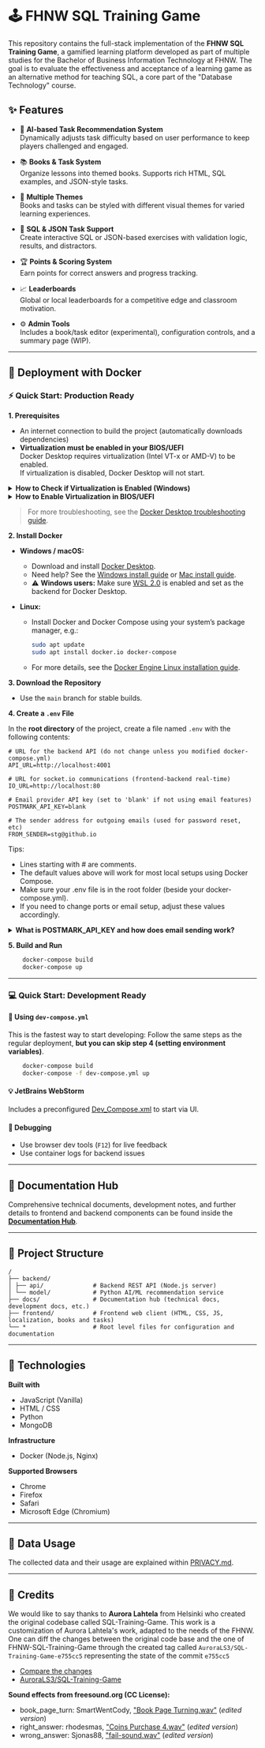 # 🕹️ FHNW SQL Training Game

This repository contains the full-stack implementation of the **FHNW SQL Training Game**, a gamified learning platform
developed as part of multiple studies for the Bachelor of Business Information Technology at FHNW. The goal is to
evaluate the effectiveness and acceptance of a learning game as an alternative method for teaching SQL, a core part of
the "Database Technology" course.

## ✨ Features

- 🎯 **AI-based Task Recommendation System**  
  Dynamically adjusts task difficulty based on user performance to keep players challenged and engaged.

- 📚 **Books & Task System**  
  Organize lessons into themed books. Supports rich HTML, SQL examples, and JSON-style tasks.

- 🎨 **Multiple Themes**  
  Books and tasks can be styled with different visual themes for varied learning experiences.

- 🧩 **SQL & JSON Task Support**  
  Create interactive SQL or JSON-based exercises with validation logic, results, and distractors.

- 🏆 **Points & Scoring System**  
  Earn points for correct answers and progress tracking.

- 📈 **Leaderboards**  
  Global or local leaderboards for a competitive edge and classroom motivation.

- ⚙️ **Admin Tools**  
  Includes a book/task editor (experimental), configuration controls, and a summary page (WIP).

---

## 🚀 Deployment with Docker

### ⚡ Quick Start: Production Ready

**1. Prerequisites**

- An internet connection to build the project (automatically downloads dependencies)
- **Virtualization must be enabled in your BIOS/UEFI**  
  Docker Desktop requires virtualization (Intel VT-x or AMD-V) to be enabled.  
  If virtualization is disabled, Docker Desktop will not start.

<details>
<summary><strong>How to Check if Virtualization is Enabled (Windows)</strong></summary>

1. Press <kbd>Win</kbd>+<kbd>R</kbd>, type <code>msinfo32</code>, and press <strong>Enter</strong>.
2. In the <strong>System Summary</strong> window, look for:
    - <strong>Virtualization Enabled In Firmware</strong> (should say <strong>Yes</strong>)
    - <strong>Virtualization-based Security Services Running</strong> (should say <strong>Yes</strong>)

</details>

<details>
<summary><strong>How to Enable Virtualization in BIOS/UEFI</strong></summary>

1. Restart your PC and enter BIOS/UEFI (usually by pressing <kbd>DEL</kbd>, <kbd>F2</kbd>, <kbd>F10</kbd>, or <kbd>
   F12</kbd> during startup).
2. Navigate to the <strong>Virtualization</strong> / <strong>Intel VT-x</strong> / <strong>AMD-V</strong> setting (often
   under "Advanced" or "CPU Configuration").
3. Set virtualization to <strong>Enabled</strong>.
4. Save changes and restart your computer.
5. Try running Docker Desktop again.

</details>

> For more troubleshooting, see
> the [Docker Desktop troubleshooting guide](https://docs.docker.com/desktop/troubleshoot/).

**2. Install Docker**

- **Windows / macOS:**
    - Download and install [Docker Desktop](https://www.docker.com/products/docker-desktop).
    - Need help? See the [Windows install guide](https://docs.docker.com/desktop/install/windows-install/)
      or [Mac install guide](https://docs.docker.com/desktop/install/mac-install/).
    - ⚠️ **Windows users:** Make sure [WSL 2.0](https://docs.microsoft.com/en-us/windows/wsl/install) is enabled and set
      as the backend for Docker Desktop.

- **Linux:**
    - Install Docker and Docker Compose using your system’s package manager, e.g.:
      ```bash
      sudo apt update
      sudo apt install docker.io docker-compose
      ```
    - For more details, see the [Docker Engine Linux installation guide](https://docs.docker.com/engine/install/).

**3. Download the Repository**

- Use the `main` branch for stable builds.

**4. Create a `.env` File**

In the **root directory** of the project, create a file named `.env` with the following contents:

```env
# URL for the backend API (do not change unless you modified docker-compose.yml)
API_URL=http://localhost:4001

# URL for socket.io communications (frontend-backend real-time)
IO_URL=http://localhost:80

# Email provider API key (set to 'blank' if not using email features)
POSTMARK_API_KEY=blank

# The sender address for outgoing emails (used for password reset, etc)
FROM_SENDER=stg@github.io
```

Tips:

- Lines starting with # are comments.
- The default values above will work for most local setups using Docker Compose.
- Make sure your .env file is in the root folder (beside your docker-compose.yml).
- If you need to change ports or email setup, adjust these values accordingly.

<details>
<summary><strong>What is POSTMARK_API_KEY and how does email sending work?</strong></summary>

**Postmark** is a transactional email service used by the backend to send emails (e.g., password resets, notifications).

- By default, if you set `POSTMARK_API_KEY=blank` in your `.env`, email sending is disabled. This is fine for local
  development.
- To enable real email sending (e.g. for production or testing password resets):
    1. [Create a Postmark account](https://postmarkapp.com/), make a server, and copy your API key.
    2. Set `POSTMARK_API_KEY=your_real_postmark_key` in your `.env` file.
    3. Set `FROM_SENDER` to an email address you have verified in your Postmark account.

If you prefer a different email provider (SMTP or another service), you’ll need to adapt the backend code.

> For most local/dev work, you can leave the key as `blank` and ignore email errors.

</details>

**5. Build and Run**

```bash
    docker-compose build
    docker-compose up
```

---

### 💻 Quick Start: Development Ready

#### 🧪 Using `dev-compose.yml`

This is the fastest way to start developing: Follow the same steps as the regular deployment, **but
you can skip step 4 (setting environment variables)**.

```bash
    docker-compose build
    docker-compose -f dev-compose.yml up
```

#### 💡 JetBrains WebStorm

Includes a preconfigured [Dev_Compose.xml](.idea/runConfigurations/Dev_Compose.xml) to start via UI.

#### 🐞 Debugging

- Use browser dev tools (`F12`) for live feedback
- Use container logs for backend issues

---

## 📖 Documentation Hub

Comprehensive technical documents, development notes, and further details to frontend and backend components can be
found inside the
[**Documentation Hub**](docs/index.md).

---

## 📂 Project Structure

```
/
├── backend/
│ ├── api/              # Backend REST API (Node.js server)
│ └── model/            # Python AI/ML recommendation service
├── docs/               # Documentation hub (technical docs, development docs, etc.)
├── frontend/           # Frontend web client (HTML, CSS, JS, localization, books and tasks)
└── *                   # Root level files for configuration and documentation
```

---

## 🧰 Technologies

**Built with**

- JavaScript (Vanilla)
- HTML / CSS
- Python
- MongoDB

**Infrastructure**

- Docker (Node.js, Nginx)

**Supported Browsers**

- Chrome
- Firefox
- Safari
- Microsoft Edge (Chromium)

---

## 🔐 Data Usage

The collected data and their usage are explained within [PRIVACY.md](PRIVACY.md).

---

## 🙏 Credits

We would like to say thanks to **Aurora Lahtela** from Helsinki who created the original codebase called
SQL-Training-Game. This work is a customization of Aurora Lahtela's work, adapted to the needs of the FHNW. One can diff
the
changes between the original code base and the one of FHNW-SQL-Training-Game through the created tag
called `AuroraLS3/SQL-Training-Game-e755cc5` representing the state of the commit `e755cc5`

- [Compare the changes](https://github.com/FHNW-SQL-Training-Game/FHNW-SQL-Training-Game.github.io/compare/AuroraLS3/SQL-Training-Game-e755cc5...main)
- [AuroraLS3/SQL-Training-Game](https://github.com/AuroraLS3/SQL-Training-game)

**Sound effects from freesound.org (CC License):**

- book_page_turn: SmartWentCody, ["Book Page Turning.wav"](https://creativecommons.org/licenses/by/3.0/) (*edited
  version*)
- right_answer: rhodesmas, ["Coins Purchase 4.wav"](https://creativecommons.org/licenses/by/3.0/) (*edited version*)
- wrong_answer: Sjonas88, ["fail-sound.wav"](https://creativecommons.org/publicdomain/zero/1.0/) (*edited version*)

